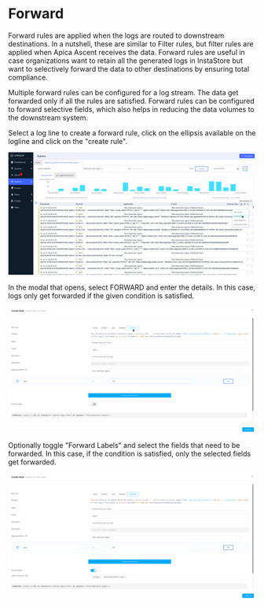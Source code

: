 # Forward

Forward rules are applied when the logs are routed to downstream destinations. In a nutshell, these are similar to Filter rules, but filter rules are applied when Apica Ascent receives the data. Forward rules are useful in case organizations want to retain all the generated logs in InstaStore but want to selectively forward the data to other destinations by ensuring total compliance.

Multiple forward rules can be configured for a log stream. The data get forwarded only if all the rules are satisfied. Forward rules can be configured to forward selective fields, which also helps in reducing the data volumes to the downstream system.

Select a log line to create a forward rule, click on the ellipsis available on the logline and click on the "create rule".

![](<../.gitbook/assets/image (69).png>)

In the modal that opens, select FORWARD and enter the details. In this case, logs only get forwarded if the given condition is satisfied.

![](<../.gitbook/assets/image (16) (1).png>)

Optionally toggle "Forward Labels" and select the fields that need to be forwarded. In this case, if the condition is satisfied, only the selected fields get forwarded.

![](<../.gitbook/assets/image (42).png>)
